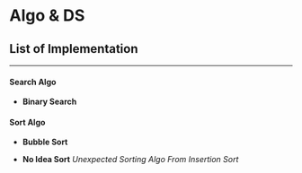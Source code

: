 # Algo & DS 


## **List of Implementation**
---

#### Search Algo

* **Binary Search**

#### Sort Algo

* **Bubble Sort**

* **No Idea Sort**
 _Unexpected Sorting Algo From Insertion Sort_


